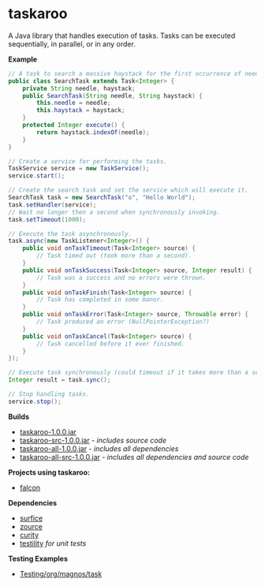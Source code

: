 taskaroo
========

A Java library that handles execution of tasks. Tasks can be executed sequentially, in parallel, or in any order.

**Example**

```java
// A task to search a massive haystack for the first occurrence of needle.
public class SearchTask extends Task<Integer> {
    private String needle, haystack;
    public SearchTask(String needle, String haystack) {
        this.needle = needle;
        this.haystack = haystack;
    }
    protected Integer execute() {
        return haystack.indexOf(needle);
    }
}

// Create a service for performing the tasks.
TaskService service = new TaskService();
service.start();

// Create the search task and set the service which will execute it.
SearchTask task = new SearchTask("o", "Hello World");
task.setHandler(service);
// Wait no longer then a second when synchronously invoking.
task.setTimeout(1000);

// Execute the task asynchronously.
task.async(new TaskListener<Integer>() {
    public void onTaskTimeout(Task<Integer> source) {
        // Task timed out (took more than a second).
    }
    public void onTaskSuccess(Task<Integer> source, Integer result) {
        // Task was a success and no errors were thrown.
    }
    public void onTaskFinish(Task<Integer> source) {
        // Task has completed in some manor.
    }
    public void onTaskError(Task<Integer> source, Throwable error) {
        // Task produced an error (NullPointerException?)
    }
    public void onTaskCancel(Task<Integer> source) {
        // Task cancelled before it ever finished.
    }
});

// Execute task synchronously (could timeout if it takes more than a second).
Integer result = task.sync();

// Stop handling tasks.
service.stop();
```

**Builds**
- [taskaroo-1.0.0.jar](https://github.com/ClickerMonkey/taskaroo/blob/master/build/taskaroo-1.0.0.jar?raw=true)
- [taskaroo-src-1.0.0.jar](https://github.com/ClickerMonkey/taskaroo/blob/master/build/taskaroo-src-1.0.0.jar?raw=true) *- includes source code*
- [taskaroo-all-1.0.0.jar](https://github.com/ClickerMonkey/taskaroo/blob/master/build/taskaroo-1.0.0.jar?raw=true) *- includes all dependencies*
- [taskaroo-all-src-1.0.0.jar](https://github.com/ClickerMonkey/taskaroo/blob/master/build/taskaroo-src-1.0.0.jar?raw=true) *- includes all dependencies and source code*

**Projects using taskaroo:**
- [falcon](https://github.com/ClickerMonkey/falcon)

**Dependencies**
- [surfice](https://github.com/ClickerMonkey/surfice)
- [zource](https://github.com/ClickerMonkey/zource)
- [curity](https://github.com/ClickerMonkey/curity)
- [testility](https://github.com/ClickerMonkey/testility) *for unit tests*

**Testing Examples**
- [Testing/org/magnos/task](https://github.com/ClickerMonkey/taskaroo/tree/master/Testing/org/magnos/task)
